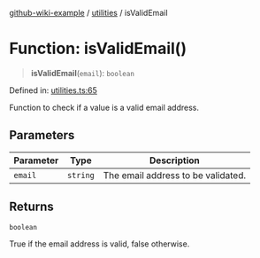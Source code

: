 [github-wiki-example](../wiki/Home) / [utilities](../wiki/utilities) / isValidEmail

# Function: isValidEmail()

> **isValidEmail**(`email`): `boolean`

Defined in: [utilities.ts:65](https://github.com/typedoc2md/dummy-typescript-api/blob/main/src/utilities.ts#L65)

Function to check if a value is a valid email address.

## Parameters

| Parameter | Type | Description |
| ------ | ------ | ------ |
| `email` | `string` | The email address to be validated. |

## Returns

`boolean`

True if the email address is valid, false otherwise.
